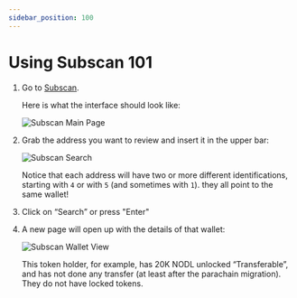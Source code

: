 ```yaml
---
sidebar_position: 100
---
```


# Using Subscan 101

1. Go to [Subscan](https://nodle.subscan.io/).
   
   Here is what the interface should look like:

   ![Subscan Main Page](/img/docs/subscan-main.png)

2. Grab the address you want to review and insert it in the upper bar:

   ![Subscan Search](/img/docs/subscan-search.png)

   Notice that each address will have two or more different identifications, starting with `4` or with `5` (and sometimes with `1`). they all point to the same wallet!
3. Click on “Search” or press "Enter"
4. A new page will open up with the details of that wallet:

   ![Subscan Wallet View](/img/docs/subscan-wallet.png)

   This token holder, for example, has 20K NODL unlocked “Transferable”, and has not done any transfer (at least after the parachain migration). They do not have locked tokens. 
